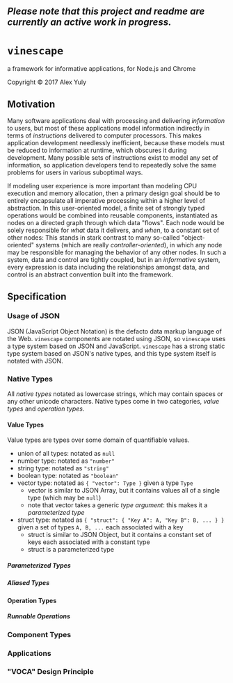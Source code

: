 ## *Please note that this project and readme are currently an active work in progress.*

# `vinescape`
a framework for informative applications, for Node.js and Chrome

Copyright &copy; 2017 Alex Yuly

## Motivation

Many software applications deal with processing and delivering *information* to users, but most of these applications model information indirectly in terms of *instructions* delivered to computer processors. This makes application development needlessly inefficient, because these models must be reduced to information at runtime, which obscures it during development. Many possible sets of instructions exist to model any set of information, so application developers tend to repeatedly solve the same problems for users in various suboptimal ways.

If modeling user experience is more important than modeling CPU execution and memory allocation, then a primary design goal should be to entirely encapsulate all imperative processing within a higher level of abstraction. In this user-oriented model, a finite set of strongly typed operations would be combined into reusable components, instantiated as nodes on a directed graph through which data "flows". Each node would be solely responsible for *what* data it delivers, and *when*, to a constant set of other nodes: This stands in stark contrast to many so-called "object-oriented" systems (which are really *controller-oriented*), in which any node may be responsible for managing the behavior of any other nodes. In such a system, data and control are tightly coupled, but in an *informative* system, every expression is data including the relationships amongst data, and control is an abstract convention built into the framework.

## Specification

### Usage of JSON

JSON (JavaScript Object Notation) is the defacto data markup language of the Web. `vinescape` components are notated using JSON, so `vinescape` uses a type system based on JSON and JavaScript. `vinescape` has a strong static type system based on JSON's native types, and this type system itself is notated with JSON. 

### Native Types

All *native types* notated as lowercase strings, which may contain spaces or any other unicode characters. Native types come in two categories, *value types* and *operation types*.

#### Value Types

Value types are types over some domain of quantifiable values.

- union of all types: notated as `null`
- number type: notated as `"number"`
- string type: notated as `"string"`
- boolean type: notated as `"boolean"`
- vector type: notated as `{ "vector": Type }` given a type `Type`
  - vector is similar to JSON Array, but it contains values all of a single type (which may be `null`)
  - note that vector takes a generic *type argument*: this makes it a *parameterized type*
- struct type: notated as `{ "struct": { "Key A": A, "Key B": B, ... } }` given a set of types `A, B, ...` each associated with a key
  - struct is similar to JSON Object, but it contains a constant set of keys each associated with a constant type
  - struct is a parameterized type
  
##### Parameterized Types

##### Aliased Types

#### Operation Types

##### Runnable Operations

### Component Types

### Applications

### "VOCA" Design Principle
